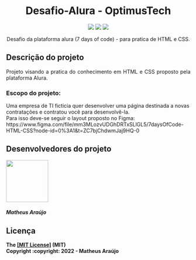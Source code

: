 <h1 align="center"> Desafio-Alura - OptimusTech </h1>

<div align="center">
  <img src="https://img.shields.io/badge/html5-%23E34F26.svg?style=for-the-badge&logo=html5&logoColor=white">
  <img src="https://img.shields.io/badge/css3-%231572B6.svg?style=for-the-badge&logo=css3&logoColor=white">
  <img src="http://img.shields.io/static/v1?label=STATUS&message=CONCLUIDO&color=GREEN&style=for-the-badge">
</div>

<p align="center">   Desafio da plataforma alura (7 days of code) - para pratica de HTML e CSS.</p>


<h2>Descrição do projeto</h2>
<p align="justify">Projeto visando a pratica do conhecimento em HTML e CSS proposto pela plataforma Alura.</p>
<h3>Escopo do projeto:</h3>
<p>Uma empresa de TI ficticia quer desenvolver uma página destinada a novas contratações e contratou você para desenvolvê-la.<br>Para isso deve-se seguir o layout proposto no Figma: https://www.figma.com/file/mm3MLozvUDGhDRTxSLlGL5/7daysOfCode-HTML-CSS?node-id=0%3A1&t=ZC7bjChdwmJaj9HQ-0</p>

<h2>Desenvolvedores do projeto</h2>
<img src="https://avatars.githubusercontent.com/u/106783873?v=4" width=115><h5><b>Matheus Araújo<b></h5>

<h2>Licença</h2>
The <a href="https://github.com/mmatheusaraujoo/ProjetoIndraMinsait-GerenteDeSenhasAPI/blob/97752882e6422ad15be1e0c1b61fd281efb26307/LICENSE">[MIT License]</a> (MIT)
<br>Copyright :copyright: 2022 - Matheus Araújo

